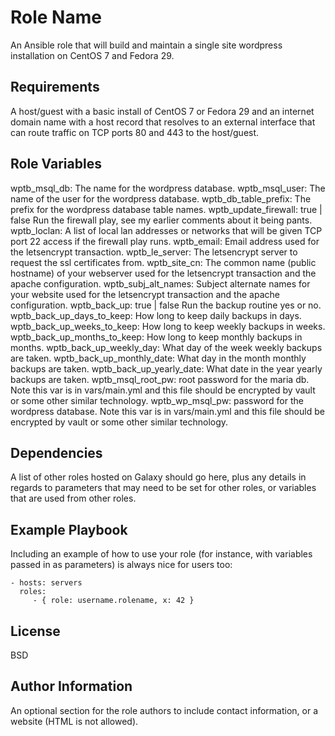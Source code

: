 Role Name
=========

An Ansible role that will build and maintain a single site wordpress installation on CentOS 7 and Fedora 29.

Requirements
------------

A host/guest with a basic install of CentOS 7 or Fedora 29 and an internet domain name with a host record that resolves to an external interface that can route traffic on TCP ports 80 and 443 to the host/guest.

Role Variables
--------------

wptb_msql_db: The name for the wordpress database.
wptb_msql_user: The name of the user for the wordpress database.
wptb_db_table_prefix: The prefix for the wordpress database table names.
wptb_update_firewall: true | false Run the firewall play, see my earlier comments about it being pants.
wptb_loclan: A list of local lan addresses or networks that will be given TCP port 22 access if the firewall play runs.
wptb_email: Email address used for the letsencrypt transaction.
wptb_le_server: The letsencrypt server to request the ssl certificates from.
wptb_site_cn: The common name (public hostname) of your webserver used for the letsencrypt transaction and the apache configuration.
wptb_subj_alt_names: Subject alternate names for your website used for the letsencrypt transaction and the apache configuration.
wptb_back_up: true | false Run the backup routine yes or no.
wptb_back_up_days_to_keep: How long to keep daily backups in days.
wptb_back_up_weeks_to_keep: How long to keep weekly backups in weeks.
wptb_back_up_months_to_keep: How long to keep monthly backups in months.
wptb_back_up_weekly_day: What day of the week weekly backups are taken.
wptb_back_up_monthly_date: What day in the month monthly backups are taken.
wptb_back_up_yearly_date: What date in the year yearly backups are taken.
wptb_msql_root_pw: root password for the maria db. Note this var is in vars/main.yml and this file should be encrypted by vault or some other similar technology.
wptb_wp_msql_pw: password for the wordpress database. Note this var is in vars/main.yml and this file should be encrypted by vault or some other similar technology.


Dependencies
------------

A list of other roles hosted on Galaxy should go here, plus any details in regards to parameters that may need to be set for other roles, or variables that are used from other roles.

Example Playbook
----------------

Including an example of how to use your role (for instance, with variables passed in as parameters) is always nice for users too:

    - hosts: servers
      roles:
         - { role: username.rolename, x: 42 }

License
-------

BSD

Author Information
------------------

An optional section for the role authors to include contact information, or a website (HTML is not allowed).
